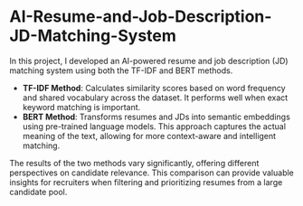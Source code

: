 # AI-Resume-and-Job-Description-JD-Matching-System

In this project, I developed an AI-powered resume and job description (JD) matching system using both the TF-IDF and BERT methods.

- **TF-IDF Method**: Calculates similarity scores based on word frequency and shared vocabulary across the dataset. It performs well when exact keyword matching is important.
- **BERT Method**: Transforms resumes and JDs into semantic embeddings using pre-trained language models. This approach captures the actual meaning of the text, allowing for more context-aware and intelligent matching.

The results of the two methods vary significantly, offering different perspectives on candidate relevance. This comparison can provide valuable insights for recruiters when filtering and prioritizing resumes from a large candidate pool.
